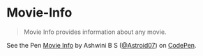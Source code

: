 # Movie-Info
> Movie Info provides information about any movie. 
<p data-height="265" data-theme-id="0" data-slug-hash="aYdvWv" data-default-tab="js,result" data-user="Astroid07" data-embed-version="2" data-pen-title="Movie Info" class="codepen">See the Pen <a href="https://codepen.io/Astroid07/pen/aYdvWv/">Movie Info</a> by Ashwini B S (<a href="https://codepen.io/Astroid07">@Astroid07</a>) on <a href="https://codepen.io">CodePen</a>.</p>

